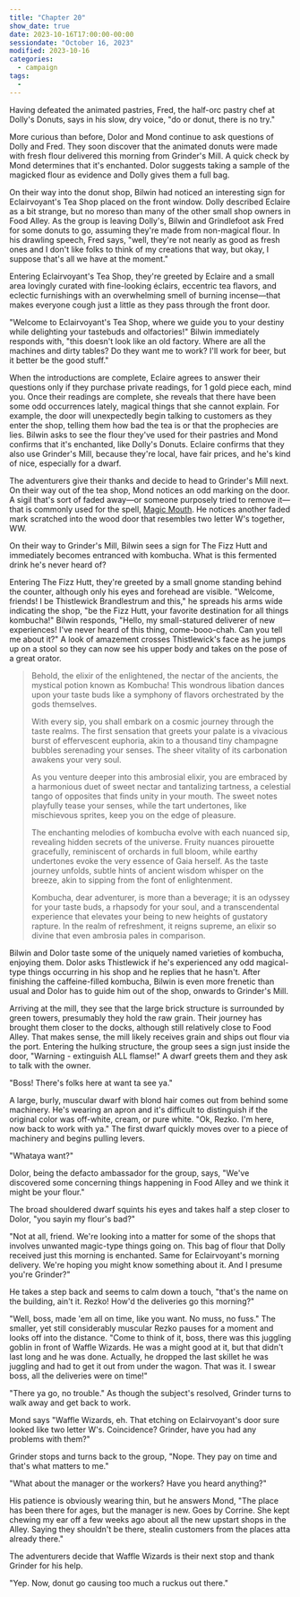 ```yaml
---
title: "Chapter 20"
show_date: true
date: 2023-10-16T17:00:00-00:00
sessiondate: "October 16, 2023"
modified: 2023-10-16
categories:
  - campaign
tags:
  - 
---
```


Having defeated the animated pastries, Fred, the half-orc pastry chef at Dolly's Donuts, 
says in his slow, dry voice, "do or donut, there is no try."

More curious than before, Dolor and Mond continue to ask questions of Dolly and Fred. They
soon discover that the animated donuts were made with fresh flour delivered this morning
from Grinder's Mill. A quick check by Mond determines that it's enchanted. Dolor suggests
taking a sample of the magicked flour as evidence and Dolly gives them a full bag. 

On their way into the donut shop, Bilwin had noticed an interesting sign for Eclairvoyant's
Tea Shop placed on the front window. Dolly described Eclaire as a bit strange, but no moreso
than many of the other small shop owners in Food Alley. As the group is leaving Dolly's,
Bilwin and Grindlefoot ask Fred for some donuts to go, assuming they're made from non-magical
flour. In his drawling speech, Fred says, "well, they're not nearly as good as fresh ones and
I don't like folks to think of my creations that way, but okay, I suppose that's all we
have at the moment."

Entering Eclairvoyant's Tea Shop, they're greeted by Eclaire and a small area lovingly
curated with fine-looking éclairs, eccentric tea flavors, and eclectic furnishings with
an overwhelming smell of burning incense—that makes everyone cough just a little as they
pass through the front door.

"Welcome to Eclairvoyant's Tea Shop, where we guide you to your destiny while delighting
your tastebuds and olfactories!" Bilwin immediately responds with, "this doesn't look like
an old factory. Where are all the machines and dirty tables? Do they want me to work? I'll
work for beer, but it better be the good stuff."

When the introductions are complete, Eclaire agrees to answer their questions only if they
purchase private readings, for 1 gold piece each, mind you. Once their readings are complete,
she reveals that there have been some odd occurrences lately, magical things that she
cannot explain. For example, the door will unexpectedly begin talking to customers as they
enter the shop, telling them how bad the tea is or that the prophecies are lies.
Bilwin asks to see the flour they've used for their pastries and Mond
confirms that it's enchanted, like Dolly's Donuts. Eclaire confirms that they also use
Grinder's Mill, because they're local, have fair prices, and he's kind of nice,
especially for a dwarf.

The adventurers give their thanks and decide to head to Grinder's Mill next. On their way
out of the tea shop, Mond notices an odd marking on the door. A sigil that's sort of faded away—or
someone purposely tried to remove it—that is commonly used for the spell, 
[Magic Mouth](https://www.dndbeyond.com/spells/magic-mouth). He notices another faded mark
scratched into the wood door that resembles two letter W's together, WW.

On their way to Grinder's Mill, Bilwin sees a sign for The Fizz Hutt and immediately becomes
entranced with kombucha. What is this fermented drink he's never heard of?

Entering The Fizz Hutt, they're greeted by a small gnome standing behind the counter,
although only his eyes and forehead are visible. "Welcome, friends! I be Thistlewick
Brandlestrum and this," he spreads his arms wide indicating the shop, "be the Fizz Hutt,
your favorite destination for all things kombucha!" Bilwin responds, "Hello, my
small-statured deliverer of new experiences! I've never heard of this thing,
come-booo-chah. Can you tell me about it?" A look of amazement crosses Thistlewick's face
as he jumps up on a stool so they can now see his upper body and takes on the pose of
a great orator.

> Behold, the elixir of the enlightened, the nectar of the ancients, the mystical potion
> known as Kombucha! This wondrous libation dances upon your taste buds like a symphony of
> flavors orchestrated by the gods themselves.
> 
> With every sip, you shall embark on a cosmic journey through the taste realms. The first
> sensation that greets your palate is a vivacious burst of effervescent euphoria, akin to
> a thousand tiny champagne bubbles serenading your senses. The sheer vitality of its
> carbonation awakens your very soul.
> 
> As you venture deeper into this ambrosial elixir, you are embraced by a harmonious duet
> of sweet nectar and tantalizing tartness, a celestial tango of opposites that finds unity
> in your mouth. The sweet notes playfully tease your senses, while the tart undertones,
> like mischievous sprites, keep you on the edge of pleasure.
> 
> The enchanting melodies of kombucha evolve with each nuanced sip, revealing hidden secrets
> of the universe. Fruity nuances pirouette gracefully, reminiscent of orchards in full bloom,
> while earthy undertones evoke the very essence of Gaia herself. As the taste journey unfolds,
> subtle hints of ancient wisdom whisper on the breeze, akin to sipping from the font of
> enlightenment.
> 
> Kombucha, dear adventurer, is more than a beverage; it is an odyssey for your taste buds,
> a rhapsody for your soul, and a transcendental experience that elevates your being to new
> heights of gustatory rapture. In the realm of refreshment, it reigns supreme, an elixir
> so divine that even ambrosia pales in comparison.

Bilwin and Dolor taste some of the uniquely named varieties of kombucha, enjoying them. Dolor
asks Thistlewick if he's experienced any odd magical-type things occurring in his shop and he
replies that he hasn't. After finishing the caffeine-filled kombucha, Bilwin is even more
frenetic than usual and Dolor has to guide him out of the shop, onwards to Grinder's Mill.

Arriving at the mill, they see that the large brick structure is surrounded by green towers,
presumably they hold the raw grain. Their journey has brought them closer to the docks,
although still relatively close to Food Alley. That makes sense, the mill likely receives
grain and ships out flour via the port. Entering the hulking structure, the group sees
a sign just inside the door, "Warning - extinguish ALL flamse!" A dwarf greets them and
they ask to talk with the owner. 

"Boss! There's folks here at want ta see ya."

A large, burly, muscular dwarf with blond hair comes out from behind some machinery. He's
wearing an apron and it's difficult to distinguish if the original color was off-white,
cream, or pure white. "Ok, Rezko. I'm here, now back to work with ya." The first dwarf 
quickly moves over to a piece of machinery and begins pulling levers.

"Whataya want?"

Dolor, being the defacto ambassador for the group, says, "We've discovered some concerning
things happening in Food Alley and we think it might be your flour."

The broad shouldered dwarf squints his eyes and takes half a step closer to Dolor, "you
sayin my flour's bad?"

"Not at all, friend. We're looking into a matter for some of the shops that involves
unwanted magic-type things going on. This bag of flour that Dolly received just this morning
is enchanted. Same for Eclairvoyant's morning delivery. We're hoping you might know
something about it. And I presume you're Grinder?"

He takes a step back and seems to calm down a touch, "that's the name on the building,
ain't it. Rezko! How'd the deliveries go this morning?"

"Well, boss, made 'em all on time, like you want. No muss, no fuss." The smaller, yet still
considerably muscular Rezko pauses for a moment and looks off into the distance. "Come
to think of it, boss, there was this juggling goblin in front of Waffle Wizards. He was
a might good at it, but that didn't last long and he was done. Actually, he dropped
the last skillet he was juggling and had to get it out from under the wagon. That was it.
I swear boss, all the deliveries were on time!"

"There ya go, no trouble." As though the subject's resolved, Grinder turns to walk away
and get back to work.

Mond says "Waffle Wizards, eh. That etching on Eclairvoyant's door sure looked like two
letter W's. Coincidence? Grinder, have you had any problems with them?"

Grinder stops and turns back to the group, "Nope. They pay on time and that's what matters
to me."

"What about the manager or the workers? Have you heard anything?"

His patience is obviously wearing thin, but he answers Mond, "The place has been there
for ages, but the manager is new. Goes by Corrine. She kept chewing my ear off a few weeks
ago about all the new upstart shops in the Alley. Saying they shouldn't be there, stealin
customers from the places atta already there."

The adventurers decide that Waffle Wizards is their next stop and thank Grinder for
his help.

"Yep. Now, donut go causing too much a ruckus out there."

<!-- em dash: — | kebyoard shortcut = Option + Shift + Dash (-) -->
<!-- https://oatcookies.neocities.org/dndmoney to convert copper, silver, gold, and more into CP -->
